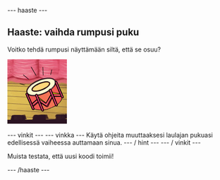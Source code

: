 \--- haaste \---

## Haaste: vaihda rumpusi puku

Voitko tehdä rumpusi näyttämään siltä, ​​että se osuu?

![kuvakaappaus](images/band-drum-final.png)

\--- vinkit \--- \--- vinkka \--- Käytä ohjeita muuttaaksesi laulajan pukuasi edellisessä vaiheessa auttamaan sinua. \--- / hint \--- \--- / vinkit \---

Muista testata, että uusi koodi toimii!

\--- /haaste \---